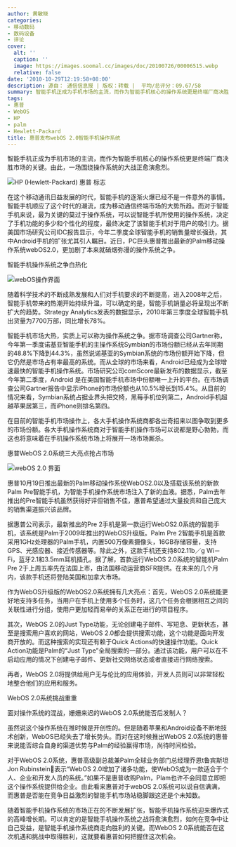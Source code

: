 ```yaml
---
author: 黄敏晓
categories:
- 移动数码
- 数码设备
- 评论
cover:
  alt: ''
  caption: ''
  image: https://images.soomal.cc/images/doc/20100726/00006515.webp
  relative: false
date: '2010-10-29T12:19:58+08:00'
description: 源自： 通信信息报 | 版权：转载 |  平均/总评分：09.67/58
summary: 智能手机正成为手机市场的主流，而作为智能手机核心的操作系统更是终端厂商决胜市场的关键。由此，一场围绕操作系统的大战正愈演愈烈。而对于智能手机来说，最为关键的莫过于操作系统，可以说智能手机所使用的操作系统，决定了手机功能的多少和个性化的程度，最终决定了该智能手机对于用户的吸引力。据美国市场研究公司IDC报告显示，今年二季度全球智能手机的销售量增长强劲，其中Android手机的扩张尤其引人瞩目。近日，PC巨头惠普推出最新的Palm移动操作系统webOS2.0，更加剧了本来就硝烟弥漫的操作系统之争。
tags:
- 惠普
- WebOS
- HP
- palm
- Hewlett-Packard
title: 惠普发布webOS 2.0智能手机操作系统
---
```


智能手机正成为手机市场的主流，而作为智能手机核心的操作系统更是终端厂商决胜市场的关键。由此，一场围绕操作系统的大战正愈演愈烈。



![HP (Hewlett-Packard) 惠普 标志](https://images.soomal.cc/images/doc/20100403/00004831.webp)



在这个移动通讯日益发展的时代，智能手机的逐渐火爆已经不是一件意外的事情。智能手机顺应了这个时代的潮流，成为移动通信终端市场的大势所趋。而对于智能手机来说，最为关键的莫过于操作系统，可以说智能手机所使用的操作系统，决定了手机功能的多少和个性化的程度，最终决定了该智能手机对于用户的吸引力。据美国市场研究公司IDC报告显示，今年二季度全球智能手机的销售量增长强劲，其中Android手机的扩张尤其引人瞩目。近日，PC巨头惠普推出最新的Palm移动操作系统webOS2.0，更加剧了本来就硝烟弥漫的操作系统之争。



智能手机操作系统之争白热化



![webOS操作界面](https://images.soomal.cc/images/doc/20100726/00006515.webp)



随着科学技术的不断成熟发展和人们对手机要求的不断提高，进入2008年之后，智能手机带来的热潮开始持续升温，可以确定的是，智能手机销量必将呈现出不断扩大的趋势。Strategy Analytics发表的数据显示，2010年第三季度全球智能手机出货量为7700万部，同比增长78%。



智能手机市场大热，实质上可以称为操作系统之争。据市场调查公司Gartner称，今年第一季度诺基亚智能手机的主操作系统Symbian的市场份额已经从去年同期的48.8%下降到44.3%，虽然说诺基亚的Symbian系统的市场份额开始下降，但它仍然是市场占有率最高的系统。而从全球的市场来看，Android已经成为全球增速最快的智能手机操作系统。市场研究公司comScore最新发布的数据显示，截至今年第二季度，Android 是在美国智能手机市场中份额唯一上升的平台。在市场调查公司Gartner报告中显示iPhone的市场份额也从10.5%增长到15.4%。从目前的情况来看，Symbian系统占据业界头把交椅，黑莓手机位列第二，Android手机超越苹果居第三，而iPhone则排名第四。



在目前的智能手机市场操作上，各大手机操作系统商都各出奇招来以图争取到更多的市场份额。各大手机操作系统商对于智能手机操作市场可以说都是野心勃勃，而这也将意味着在手机操作系统市场上将展开一场市场厮杀。



惠普WebOS 2.0系统三大亮点抢占市场



![webOS 2.0 界面](https://images.soomal.cc/images/doc/20101029/00007863.webp)



惠普10月19日推出最新的Palm移动操作系统WebOS2.0以及搭载该系统的新款Palm Pre智能手机，为智能手机操作系统市场注入了新的血液。据悉，Palm去年推出的Pre智能手机虽然获得好评但销售不佳，惠普希望通过大量投资和自己庞大的销售渠道振兴该品牌。



据惠普公司表示，最新推出的Pre 2手机是第一款运行WebOS2.0系统的智能手机，该系统是Palm于2009年推出的WebOS升级版。Palm Pre 2智能手机是首款采用1GHz处理器的Palm手机，内置500万像素摄像头，16GB存储容量，支持GPS、光感应器、接近传感器等。除此之外，这款手机还支持802.11b／g Wi－Fi，蓝牙2.1和3.5mm耳机插孔。据了解，首款运行WebOS 
2.0系统的智能机Palm Pre 2于上周五率先在法国上市，由法国移动运营商SFR提供。在未来的几个月内，该款手机还将登陆美国和加拿大市场。



作为WebOS升级版的WebOS2.0系统拥有几大亮点：首先，WebOS 2.0系统能更好地支持多任务，当用户在手机上使用多个任务时，这几个任务会根据相互之间的关联性进行分组，使用户更加轻而易举的关系正在进行的项目程序。



其次，WebOS 2.0的Just Type功能，无论创建电子邮件、写短息、更新状态，甚至是搜索用户喜欢的网站，WebOS 2.0都会提供搜索功能，这个功能是面向开发商开放的。而这种搜索的实现还有赖于Quick Actions的快速操作功能。Quick Action功能是Palm的“Just Type”全局搜索的一部分。通过该功能，用户可以在不启动应用的情况下创建电子邮件、更新社交网络状态或者直接进行网络搜索。



再者，WebOS 2.0将提供给用户无与伦比的应用体验，开发人员则可以非常轻松地整合他们的应用和服务。



WebOS 2.0系统挑战重重



面对操作系统的混战，姗姗来迟的WebOS 2.0系统能否后发制人？



虽然说这个操作系统在推时候是开创性的。但是随着苹果和Android设备不断地技术创新，WebOS已经失去了增长势头。而对在这时候推出WebOS 2.0系统的惠普来说能否综合自身的渠道优势与Palm的经验赢得市场，尚待时间检验。



对于WebOS 2.0系统，惠普高级副总裁兼Palm全球业务部门总经理乔恩t鲁宾斯坦Jon Rubinstein表示“WebOS 2.0增加了诸多功能，使WebOS成为一款适合于个人、企业和开发人员的系统。”如果不是惠普收购Palm，Plam也许不会同意立即把这个操作系统提供给企业。由此看来惠普对于webOS 2.0系统可以说自信满满，而惠普是否能在竞争日益激烈的智能手机市场站稳脚跟这还是个未知数。



随着智能手机操作系统的市场正在的不断发展扩张，智能手机操作系统迎来爆炸式的高峰增长期。可以肯定的是智能手机操作系统之战将愈演愈烈，如何在竞争中让自己受益，是智能手机操作系统商走向胜利的关键。而WebOS 2.0系统能否在这次机遇和挑战中取得胜利，这就要看惠普如何把握住这次机会。